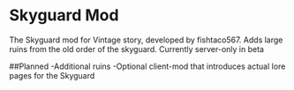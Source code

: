 # Skyguard Mod

The Skyguard mod for Vintage story, developed by fishtaco567. Adds large ruins from the old order of the skyguard. Currently server-only in beta

##Planned
-Additional ruins
-Optional client-mod that introduces actual lore pages for the Skyguard